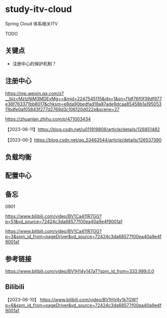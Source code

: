 # study-itv-cloud #
Spring Cloud 体系相关ITV

TODO

## 关键点

- 注册中心的保护机制？



## 注册中心

https://mp.weixin.qq.com/s?__biz=MzIzNjM3MDEyMg==&mid=2247545115&idx=1&sn=f1df76f0f39df977e36f763371bb8017&chksm=e8da90bedfad19a87ade9dcaa85458b1a19505311bdfe0af05843f277d2769d3c106120d022e&scene=27

https://zhuanlan.zhihu.com/p/471003434

【2023-06-11】https://blog.csdn.net/u011919808/article/details/126851482

【2023-06-】https://blog.csdn.net/qq_53463544/article/details/126537390



## 负载均衡



## 配置中心



## 备忘

0901

https://www.bilibili.com/video/BV1Ca411R7GG?p=51&vd_source=72424c3da68577f00ea40a9e4f9001a1

https://www.bilibili.com/video/BV1Ca411R7GG?p=3&spm_id_from=pageDriver&vd_source=72424c3da68577f00ea40a9e4f9001a1



## 参考链接



https://www.bilibili.com/video/BV1H14y147aT?spm_id_from=333.999.0.0



## Bilibili

【2023-06-10】 https://www.bilibili.com/video/BV1HV4y1k7GW?p=6&spm_id_from=pageDriver&vd_source=72424c3da68577f00ea40a9e4f9001a1